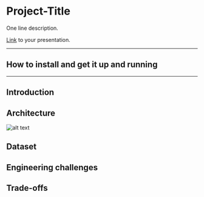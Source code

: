 # Project-Title

One line description.

[Link](#) to your presentation.

<hr/>

## How to install and get it up and running


<hr/>

## Introduction

## Architecture
![alt text](https://github.com/pujithareddy554/InsightDEProject/master/images/pipeline.png?raw=true)

## Dataset

## Engineering challenges

## Trade-offs

